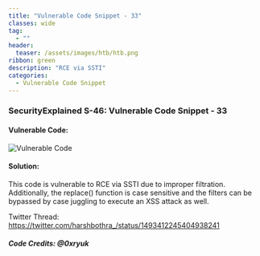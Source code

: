 ```yaml
---
title: "Vulnerable Code Snippet - 33"
classes: wide
tag: 
  - ""
header:
  teaser: /assets/images/htb/htb.png
ribbon: green
description: "RCE via SSTI"
categories:
  - Vulnerable Code Snippet
---
```


### SecurityExplained S-46: Vulnerable Code Snippet - 33

#### Vulnerable Code: 

![Vulnerable Code](https://raw.githubusercontent.com/harsh-bothra/SecurityExplained/main/media/code-33.jpg)


#### Solution: 

This code is vulnerable to RCE via SSTI due to improper filtration. Additionally, the replace() function is case sensitive and the filters can be bypassed by case juggling to execute an XSS attack as well.  

Twitter Thread: https://twitter.com/harshbothra_/status/1493412245404938241

##### Code Credits: @0xryuk
 

